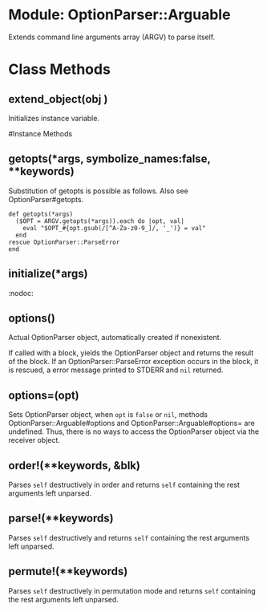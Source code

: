 # Module: OptionParser::Arguable
    

Extends command line arguments array (ARGV) to parse itself.


# Class Methods
## extend_object(obj ) [](#method-c-extend_object)
Initializes instance variable.

#Instance Methods
## getopts(*args, symbolize_names:false, **keywords) [](#method-i-getopts)
Substitution of getopts is possible as follows. Also see OptionParser#getopts.

    def getopts(*args)
      ($OPT = ARGV.getopts(*args)).each do |opt, val|
        eval "$OPT_#{opt.gsub(/[^A-Za-z0-9_]/, '_')} = val"
      end
    rescue OptionParser::ParseError
    end

## initialize(*args) [](#method-i-initialize)
:nodoc:

## options() [](#method-i-options)
Actual OptionParser object, automatically created if nonexistent.

If called with a block, yields the OptionParser object and returns the result
of the block. If an OptionParser::ParseError exception occurs in the block, it
is rescued, a error message printed to STDERR and `nil` returned.

## options=(opt) [](#method-i-options=)
Sets OptionParser object, when `opt` is `false` or `nil`, methods
OptionParser::Arguable#options and OptionParser::Arguable#options= are
undefined. Thus, there is no ways to access the OptionParser object via the
receiver object.

## order!(**keywords, &blk) [](#method-i-order!)
Parses `self` destructively in order and returns `self` containing the rest
arguments left unparsed.

## parse!(**keywords) [](#method-i-parse!)
Parses `self` destructively and returns `self` containing the rest arguments
left unparsed.

## permute!(**keywords) [](#method-i-permute!)
Parses `self` destructively in permutation mode and returns `self` containing
the rest arguments left unparsed.


